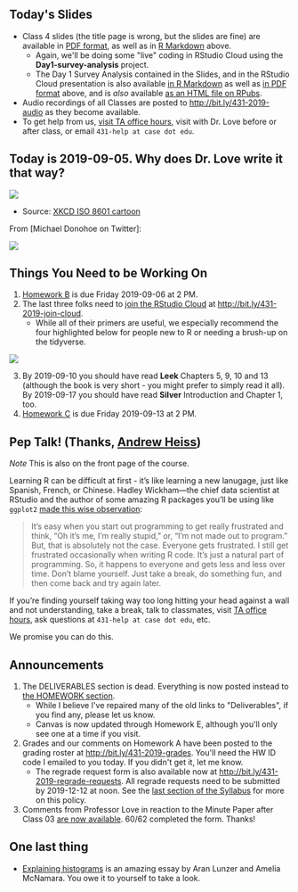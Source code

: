 ## Today's Slides

- Class 4 slides (the title page is wrong, but the slides are fine) are available in [PDF format](https://github.com/THOMASELOVE/2019-431/blob/master/CLASSES/CLASS04/431_class-04-slides_2019.pdf), as well as in [R Markdown](https://github.com/THOMASELOVE/2019-431/blob/master/CLASSES/CLASS04/431_class-04-slides_2019.Rmd) above. 
    - Again, we'll be doing some "live" coding in RStudio Cloud using the **Day1-survey-analysis** project.
    - The Day 1 Survey Analysis contained in the Slides, and in the RStudio Cloud presentation is also available [in R Markdown](https://github.com/THOMASELOVE/2019-431/blob/master/CLASSES/CLASS04/431_class-04_day1_survey_analyses.Rmd) as well as [in PDF format](https://github.com/THOMASELOVE/2019-431/blob/master/CLASSES/CLASS04/431_class-04_day1_survey_analyses.pdf) above, and is *also* available [as an HTML file on RPubs](http://rpubs.com/TELOVE/day1-survey-431-2019).
- Audio recordings of all Classes are posted to http://bit.ly/431-2019-audio as they become available.
- To get help from us, [visit TA office hours](https://github.com/THOMASELOVE/2019-431/blob/master/calendar.md#ta-office-hours), visit with Dr. Love before or after class, or email `431-help at case dot edu`.

## Today is 2019-09-05. Why does Dr. Love write it that way?

![](https://imgs.xkcd.com/comics/iso_8601.png)

- Source: [XKCD ISO 8601 cartoon](https://xkcd.com/1179/)

From [Michael Donohoe on Twitter]:

![](https://github.com/THOMASELOVE/2019-431/blob/master/CLASSES/CLASS04/images/donohoe_dates_map.PNG)


## Things You Need to be Working On

1. [Homework B](https://github.com/THOMASELOVE/2019-431/tree/master/HOMEWORK/B) is due Friday 2019-09-06 at 2 PM.
2. The last three folks need to [join the RStudio Cloud](http://bit.ly/431-2019-join-cloud) at http://bit.ly/431-2019-join-cloud.
    - While all of their primers are useful, we especially recommend the four highlighted below for people new to R or needing a brush-up on the tidyverse.

![](https://github.com/THOMASELOVE/2019-431/blob/master/CLASSES/CLASS04/images/rstudiocloud_primers.png)

3. By 2019-09-10 you should have read **Leek** Chapters 5, 9, 10 and 13 (although the book is very short - you might prefer to simply read it all). By 2019-09-17 you should have read **Silver** Introduction and Chapter 1, too.
4. [Homework C](https://github.com/THOMASELOVE/2019-431/tree/master/HOMEWORK/C) is due Friday 2019-09-13 at 2 PM.

## Pep Talk! (Thanks, [Andrew Heiss](https://evalf19.classes.andrewheiss.com/syllabus/#pep-talk))

*Note* This is also on the front page of the course.

Learning R can be difficult at first - it’s like learning a new lanugage, just like Spanish, French, or Chinese. Hadley Wickham—the chief data scientist at RStudio and the author of some amazing R packages you’ll be using like `ggplot2` [made this wise observation](https://r-posts.com/advice-to-young-and-old-programmers-a-conversation-with-hadley-wickham/):

> It’s easy when you start out programming to get really frustrated and think, “Oh it’s me, I’m really stupid,” or, “I’m not made out to program.” But, that is absolutely not the case. Everyone gets frustrated. I still get frustrated occasionally when writing R code. It’s just a natural part of programming. So, it happens to everyone and gets less and less over time. Don’t blame yourself. Just take a break, do something fun, and then come back and try again later.

If you’re finding yourself taking way too long hitting your head against a wall and not understanding, take a break, talk to classmates, visit [TA office hours](https://github.com/THOMASELOVE/2019-431/blob/master/calendar.md#ta-office-hours), ask questions at `431-help at case dot edu`, etc.

We promise you can do this.

## Announcements

1. The DELIVERABLES section is dead. Everything is now posted instead to [the HOMEWORK section](https://github.com/THOMASELOVE/2019-431/tree/master/HOMEWORK). 
    - While I believe I've repaired many of the old links to "Deliverables", if you find any, please let us know.
    - Canvas is now updated through Homework E, although you'll only see one at a time if you visit.
2. Grades and our comments on Homework A have been posted to the grading roster at http://bit.ly/431-2019-grades. You'll need the HW ID code I emailed to you today. If you didn't get it, let me know. 
    - The regrade request form is also available now at http://bit.ly/431-2019-regrade-requests. All regrade requests need to be submitted by 2019-12-12 at noon. See the [last section of the Syllabus](https://thomaselove.github.io/2019-431-syllabus/general-course-policies.html#grade-appeal-policy---request-a-review-in-december) for more on this policy.
3. Comments from Professor Love in reaction to the Minute Paper after Class 03 [are now available](http://bit.ly/431-2019-minute-03-response). 60/62 completed the form. Thanks!

## One last thing

- [Explaining histograms](https://tinlizzie.org/histograms/) is an amazing essay by Aran Lunzer and Amelia McNamara. You owe it to yourself to take a look.

